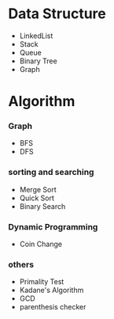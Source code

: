 # Data Structure
 - LinkedList
 - Stack
 - Queue
 - Binary Tree
 - Graph


# Algorithm
### Graph
- BFS
- DFS
### sorting and searching
- Merge Sort
- Quick Sort
- Binary Search
### Dynamic Programming
- Coin Change
### others
- Primality Test
- Kadane's Algorithm
- GCD
- parenthesis checker